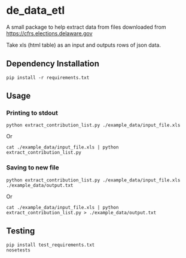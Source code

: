 # de_data_etl

A small package to help extract data from files downloaded from https://cfrs.elections.delaware.gov

Take xls (html table) as an input and outputs rows of json data.

## Dependency Installation

```
pip install -r requirements.txt
```

## Usage

### Printing to stdout

```
python extract_contribution_list.py ./example_data/input_file.xls
```

Or

```
cat ./example_data/input_file.xls | python extract_contribution_list.py
```

### Saving to new file

```
python extract_contribution_list.py ./example_data/input_file.xls ./example_data/output.txt
```

Or

```
cat ./example_data/input_file.xls | python extract_contribution_list.py > ./example_data/output.txt
```

## Testing

```
pip install test_requirements.txt
nosetests
```
